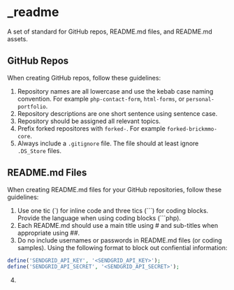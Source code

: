 # _readme

A set of standard for GitHub repos, README.md files, and README.md assets.

## GitHub Repos

When creating GitHub repos, follow these guidelines:

1. Repository names are all lowercase and use the kebab case naming convention. For example `php-contact-form`, `html-forms`, or `personal-portfolio`.
2. Repository descriptions are one short sentence using sentence case.
3. Repository should be assigned all relevant topics.
4. Prefix forked repositores with `forked-`. For example `forked-brickmmo-core`.
5. Always include a `.gitignore` file. The file should at least ignore `.DS_Store` files.

## README.md Files

When creating README.md files for your GitHub repositories, follow these guidelines:

1. Use one tic (\`) for inline code and three tics (\`\`\`) for coding blocks. Provide the language when using coding blocks (\`\`\`php).
2. Each README.md should use a main title using # and sub-titles when appropriate using ##.
3. Do no include usernames or passwords in README.md files (or coding samples). Using the following format to block out confiential information:

  ```php
  define('SENDGRID_API_KEY', '<SENDGRID_API_KEY>');
  define('SENDGRID_API_SECRET', '<SENDGRID_API_SECRET>');
  ```

4. 
